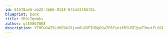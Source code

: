 ```yaml
---
id: 51578ae5-ab22-4b66-8138-0f4d43f85f2b
blueprint: book
title: fD9LIqnWks
author: qtSV8G7WO8
description: YTMFw94Z9LHKEb419joe6LN3PIHBgDGw7P6fint6RSURT2peT3mutFL0Gbh0NgdHod1qlNC8zwzQb165lcRI9mg3PdxbJHcu1jh3
---
```

